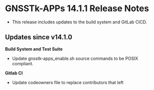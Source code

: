 GNSSTk-APPs 14.1.1 Release Notes
========================

 * This release includes updates to the build system and GitLab CICD.

Updates since v14.1.0
---------------------

**Build System and Test Suite**
  * Update gnsstk-apps_enable.sh source commands to be POSIX compliant.

**Gitlab CI**
  * Update codeowners file to replace contributors that left